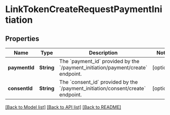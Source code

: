 # LinkTokenCreateRequestPaymentInitiation

## Properties
Name | Type | Description | Notes
------------ | ------------- | ------------- | -------------
**paymentId** | **String** | The &#x60;payment_id&#x60; provided by the &#x60;/payment_initiation/payment/create&#x60; endpoint. | [optional] 
**consentId** | **String** | The &#x60;consent_id&#x60; provided by the &#x60;/payment_initiation/consent/create&#x60; endpoint. | [optional] 

[[Back to Model list]](../README.md#documentation-for-models) [[Back to API list]](../README.md#documentation-for-api-endpoints) [[Back to README]](../README.md)


